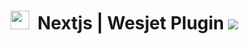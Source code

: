# <img src="https://i.ibb.co/dMH4HS8/wesjet.png" height="30" />&nbsp;&nbsp;Nextjs | Wesjet Plugin [![](https://badgen.net/npm/v/wesjet-nextjs-plugin)](https://www.npmjs.com/wesjetpkg/packages)
